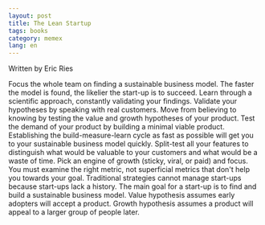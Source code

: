 ```yaml
---
layout: post
title: The Lean Startup
tags: books
category: memex
lang: en
---
```


Written by Eric Ries

Focus the whole team on finding a sustainable business model. The faster the model is found, the likelier the start-up is to succeed. 
Learn through a scientific approach, constantly validating your findings. 
Validate your hypotheses by speaking with real customers. 
Move from believing to knowing by testing the value and growth hypotheses of your product. 
Test the demand of your product by building a minimal viable product. 
Establishing the build-measure-learn cycle as fast as possible will get you to your sustainable business model quickly. 
Split-test all your features to distinguish what would be valuable to your customers and what would be a waste of time. 
Pick an engine of growth (sticky, viral, or paid) and focus. 
You must examine the right metric, not superficial metrics that don't help you towards your goal. 
Traditional strategies cannot manage start-ups because start-ups lack a history. 
The main goal for a start-up is to find and build a sustainable business model. 
Value hypothesis assumes early adopters will accept a product. Growth hypothesis assumes a product will appeal to a larger group of people later.